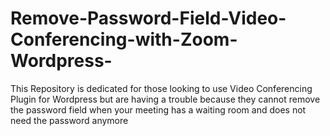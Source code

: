 # Remove-Password-Field-Video-Conferencing-with-Zoom-Wordpress-
This Repository is dedicated for those looking to use Video Conferencing Plugin for Wordpress but are having a trouble because they cannot remove the password field when your meeting has a waiting room and does not need the password anymore
